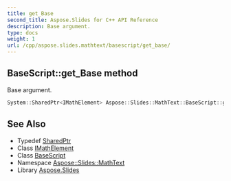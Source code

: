 ```yaml
---
title: get_Base
second_title: Aspose.Slides for C++ API Reference
description: Base argument.
type: docs
weight: 1
url: /cpp/aspose.slides.mathtext/basescript/get_base/
---
```

## BaseScript::get_Base method


Base argument.

```cpp
System::SharedPtr<IMathElement> Aspose::Slides::MathText::BaseScript::get_Base()
```

## See Also

* Typedef [SharedPtr](../../../system/sharedptr/)
* Class [IMathElement](../../imathelement/)
* Class [BaseScript](../)
* Namespace [Aspose::Slides::MathText](../../)
* Library [Aspose.Slides](../../../)
